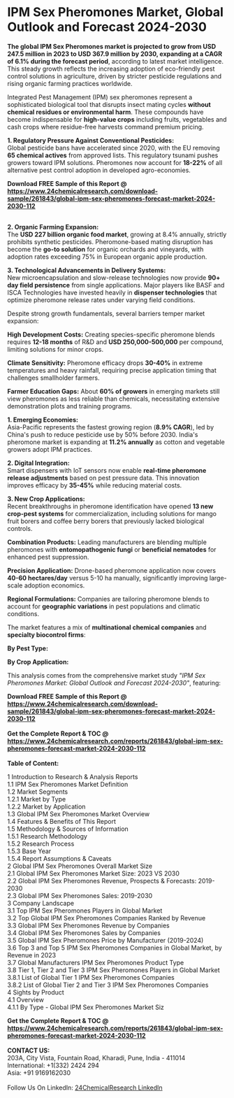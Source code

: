 <h1>IPM Sex Pheromones Market, Global Outlook and Forecast 2024-2030</h1><p><strong>The global IPM Sex Pheromones market is projected to grow from USD 247.5 million in 2023 to USD 367.9 million by 2030, expanding at a <strong>CAGR of 6.1%</strong> during the forecast period</strong>, according to latest market intelligence. This steady growth reflects the increasing adoption of eco-friendly pest control solutions in agriculture, driven by stricter pesticide regulations and rising organic farming practices worldwide.</p><p>Integrated Pest Management (IPM) sex pheromones represent a sophisticated biological tool that disrupts insect mating cycles <strong>without chemical residues or environmental harm</strong>. These compounds have become indispensable for <strong>high-value crops</strong> including fruits, vegetables and cash crops where residue-free harvests command premium pricing.</p><p><strong>1. Regulatory Pressure Against Conventional Pesticides:</strong><br>
Global pesticide bans have accelerated since 2020, with the EU removing <strong>65 chemical actives</strong> from approved lists. This regulatory tsunami pushes growers toward IPM solutions. Pheromones now account for <strong>18-22%</strong> of all alternative pest control adoption in developed agro-economies.</p><div><b>Download FREE Sample of this Report @ 
            <a href="https://www.24chemicalresearch.com/download-sample/261843/global-ipm-sex-pheromones-forecast-market-2024-2030-112">
            https://www.24chemicalresearch.com/download-sample/261843/global-ipm-sex-pheromones-forecast-market-2024-2030-112</a></b></div><br><p><strong>2. Organic Farming Expansion:</strong><br>
The <strong>USD 227 billion organic food market</strong>, growing at 8.4% annually, strictly prohibits synthetic pesticides. Pheromone-based mating disruption has become the <strong>go-to solution</strong> for organic orchards and vineyards, with adoption rates exceeding 75% in European organic apple production.</p><p><strong>3. Technological Advancements in Delivery Systems:</strong><br>
New microencapsulation and slow-release technologies now provide <strong>90+ day field persistence</strong> from single applications. Major players like BASF and ISCA Technologies have invested heavily in <strong>dispenser technologies</strong> that optimize pheromone release rates under varying field conditions.</p><p>Despite strong growth fundamentals, several barriers temper market expansion:</p><p><strong>High Development Costs:</strong> Creating species-specific pheromone blends requires <strong>12-18 months</strong> of R&amp;D and <strong>USD 250,000-500,000</strong> per compound, limiting solutions for minor crops.</p><p><strong>Climate Sensitivity:</strong> Pheromone efficacy drops <strong>30-40%</strong> in extreme temperatures and heavy rainfall, requiring precise application timing that challenges smallholder farmers.</p><p><strong>Farmer Education Gaps:</strong> About <strong>60% of growers</strong> in emerging markets still view pheromones as less reliable than chemicals, necessitating extensive demonstration plots and training programs.</p><p><strong>1. Emerging Economies:</strong><br>
Asia-Pacific represents the fastest growing region (<strong>8.9% CAGR</strong>), led by China's push to reduce pesticide use by 50% before 2030. India's pheromone market is expanding at <strong>11.2% annually</strong> as cotton and vegetable growers adopt IPM practices.</p><p><strong>2. Digital Integration:</strong><br>
Smart dispensers with IoT sensors now enable <strong>real-time pheromone release adjustments</strong> based on pest pressure data. This innovation improves efficacy by <strong>35-45%</strong> while reducing material costs.</p><p><strong>3. New Crop Applications:</strong><br>
Recent breakthroughs in pheromone identification have opened <strong>13 new crop-pest systems</strong> for commercialization, including solutions for mango fruit borers and coffee berry borers that previously lacked biological controls.</p><p><strong>Combination Products:</strong> Leading manufacturers are blending multiple pheromones with <strong>entomopathogenic fungi</strong> or <strong>beneficial nematodes</strong> for enhanced pest suppression.</p><p><strong>Precision Application:</strong> Drone-based pheromone application now covers <strong>40-60 hectares/day</strong> versus 5-10 ha manually, significantly improving large-scale adoption economics.</p><p><strong>Regional Formulations:</strong> Companies are tailoring pheromone blends to account for <strong>geographic variations</strong> in pest populations and climatic conditions.</p><p>The market features a mix of <strong>multinational chemical companies</strong> and <strong>specialty biocontrol firms</strong>:</p><p><strong>By Pest Type:</strong></p><p><strong>By Crop Application:</strong></p><p>This analysis comes from the comprehensive market study <em>"IPM Sex Pheromones Market: Global Outlook and Forecast 2024-2030"</em>, featuring:
</p><div><b>Download FREE Sample of this Report @ 
            <a href="https://www.24chemicalresearch.com/download-sample/261843/global-ipm-sex-pheromones-forecast-market-2024-2030-112">
            https://www.24chemicalresearch.com/download-sample/261843/global-ipm-sex-pheromones-forecast-market-2024-2030-112</a></b></div><br><div><b>Get the Complete Report & TOC @ 
            <a href="https://www.24chemicalresearch.com/reports/261843/global-ipm-sex-pheromones-forecast-market-2024-2030-112">
            https://www.24chemicalresearch.com/reports/261843/global-ipm-sex-pheromones-forecast-market-2024-2030-112</a></b></div><br>
            <b>Table of Content:</b><p>1 Introduction to Research & Analysis Reports<br />
    1.1 IPM Sex Pheromones Market Definition<br />
    1.2 Market Segments<br />
        1.2.1 Market by Type<br />
        1.2.2 Market by Application<br />
    1.3 Global IPM Sex Pheromones Market Overview<br />
    1.4 Features & Benefits of This Report<br />
    1.5 Methodology & Sources of Information<br />
        1.5.1 Research Methodology<br />
        1.5.2 Research Process<br />
        1.5.3 Base Year<br />
        1.5.4 Report Assumptions & Caveats<br />
2 Global IPM Sex Pheromones Overall Market Size<br />
    2.1 Global IPM Sex Pheromones Market Size: 2023 VS 2030<br />
    2.2 Global IPM Sex Pheromones Revenue, Prospects & Forecasts: 2019-2030<br />
    2.3 Global IPM Sex Pheromones Sales: 2019-2030<br />
3 Company Landscape<br />
    3.1 Top IPM Sex Pheromones Players in Global Market<br />
    3.2 Top Global IPM Sex Pheromones Companies Ranked by Revenue<br />
    3.3 Global IPM Sex Pheromones Revenue by Companies<br />
    3.4 Global IPM Sex Pheromones Sales by Companies<br />
    3.5 Global IPM Sex Pheromones Price by Manufacturer (2019-2024)<br />
    3.6 Top 3 and Top 5 IPM Sex Pheromones Companies in Global Market, by Revenue in 2023<br />
    3.7 Global Manufacturers IPM Sex Pheromones Product Type<br />
    3.8 Tier 1, Tier 2 and Tier 3 IPM Sex Pheromones Players in Global Market<br />
        3.8.1 List of Global Tier 1 IPM Sex Pheromones Companies<br />
        3.8.2 List of Global Tier 2 and Tier 3 IPM Sex Pheromones Companies<br />
4 Sights by Product<br />
    4.1 Overview<br />
        4.1.1 By Type - Global IPM Sex Pheromones Market Siz</p><div><b>Get the Complete Report & TOC @ 
            <a href="https://www.24chemicalresearch.com/reports/261843/global-ipm-sex-pheromones-forecast-market-2024-2030-112">
            https://www.24chemicalresearch.com/reports/261843/global-ipm-sex-pheromones-forecast-market-2024-2030-112</a></b></div><br><b>CONTACT US:</b><br>
            203A, City Vista, Fountain Road, Kharadi, Pune, India - 411014<br>
            International: +1(332) 2424 294<br>
            Asia: +91 9169162030 <br><br>
            Follow Us On LinkedIn: <a href="https://www.linkedin.com/company/24chemicalresearch/">24ChemicalResearch LinkedIn</a>
